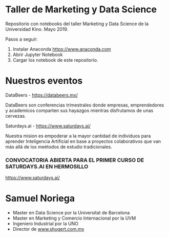 #  Taller de Marketing y Data Science
Repositorio con notebooks del taller Marketing y Data Science de la Universidad Kino. Mayo 2019.

Pasos a seguir: 
1. Instalar Anaconda https://www.anaconda.com
2. Abrir Jupyter Notebook 
3. Cargar los notebook de este repositorio.

# Nuestros eventos
DataBeers - https://databeers.mx/

DataBeers son conferencias trimestrales donde empresas, emprendedores y academicos comparten sus hayazgos mientras disfrutamos de unas cervezas.

Saturdays.ai - https://www.saturdays.ai/

Nuestra mision es empoderar a la mayor cantidad de individuos para aprender Inteligencia Artificial en base a proyectos colaborativos que van más allá de los meétodos de estudio tradicionales. 

### CONVOCATORIA ABIERTA PARA EL PRIMER CURSO DE SATURDAYS.AI EN HERMOSILLO
https://www.saturdays.ai/

# Samuel Noriega
- Master en Data Science por la Universitat de Barcelona
- Master en Marketing y Comercio Internacional por la UVM
- Ingeniero Industrial por la UNO
- Director de www.shugert.com.mx
